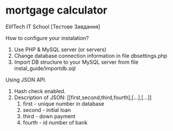 # mortgage calculator
ElifTech IT School [Тестове Завдання]

How to configure your instalation?

1. Use PHP & MySQL server (or servers)
2. Change database connection information in file dbsettings.php
3. Import DB structure to your MySQL server from file instal_guide/importdb.sql

Using JSON API.

1. Hash check enabled.
2. Description of JSON: [[first,second,third,fourth],[...],[...]]
   1. first - unique number in database
   2. second - initial loan
   3. third - down payment
   4. fourth - id number of bank
